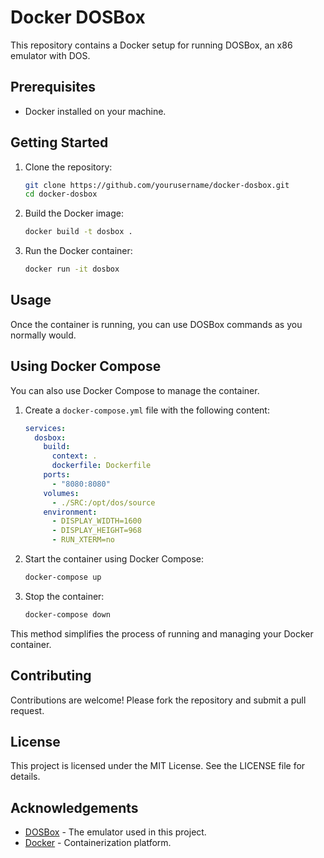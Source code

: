 # Docker DOSBox

This repository contains a Docker setup for running DOSBox, an x86 emulator with DOS.

## Prerequisites

- Docker installed on your machine.

## Getting Started

1. Clone the repository:
    ```sh
    git clone https://github.com/yourusername/docker-dosbox.git
    cd docker-dosbox
    ```

2. Build the Docker image:
    ```sh
    docker build -t dosbox .
    ```

3. Run the Docker container:
    ```sh
    docker run -it dosbox
    ```

## Usage

Once the container is running, you can use DOSBox commands as you normally would.

## Using Docker Compose

You can also use Docker Compose to manage the container.

1. Create a `docker-compose.yml` file with the following content:
    ```yaml
    services:
      dosbox:
        build:
          context: .
          dockerfile: Dockerfile
        ports:
          - "8080:8080"
        volumes:
          - ./SRC:/opt/dos/source
        environment:
          - DISPLAY_WIDTH=1600
          - DISPLAY_HEIGHT=968
          - RUN_XTERM=no
    ```

2. Start the container using Docker Compose:
    ```sh
    docker-compose up
    ```

3. Stop the container:
    ```sh
    docker-compose down
    ```

This method simplifies the process of running and managing your Docker container.

## Contributing

Contributions are welcome! Please fork the repository and submit a pull request.

## License

This project is licensed under the MIT License. See the LICENSE file for details.

## Acknowledgements

- [DOSBox](https://www.dosbox.com/) - The emulator used in this project.
- [Docker](https://www.docker.com/) - Containerization platform.